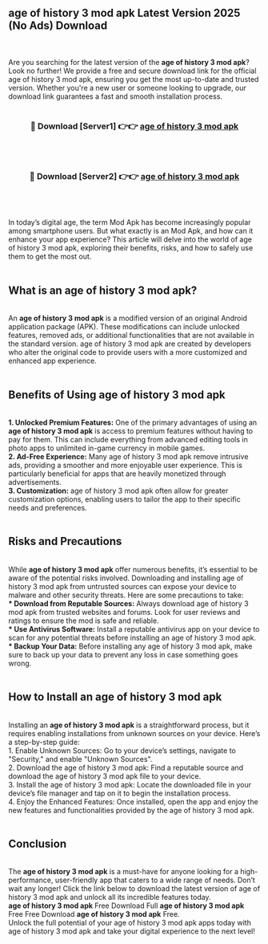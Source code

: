 ## age of history 3 mod apk Latest Version 2025 (No Ads) Download
<br><br>
Are you searching for the latest version of the <strong>age of history 3 mod apk</strong>? Look no further! We provide a free and secure download link for the official age of history 3 mod apk, ensuring you get the most up-to-date and trusted version. Whether you're a new user or someone looking to upgrade, our download link guarantees a fast and smooth installation process.
<br>
<br>
<div align="center">
<h3>🔴 Download [Server1] 👉👉 <a href="https://modyolo.store/age_of_history_3_mod_apk">age of history 3 mod apk</a></h3><br>
<br>
<h3>🔴 Download [Server2] 👉👉 <a href="https://modyolo.store/age_of_history_3_mod_apk">age of history 3 mod apk</a></h3><br>
</div>
<br>
<br>
In today’s digital age, the term Mod Apk has become increasingly popular among smartphone users. But what exactly is an Mod Apk, and how can it enhance your app experience? This article will delve into the world of age of history 3 mod apk, exploring their benefits, risks, and how to safely use them to get the most out.
<br>
<br>
<h2>What is an age of history 3 mod apk?</h2>
<br>
An <strong>age of history 3 mod apk</strong> is a modified version of an original Android application package (APK). These modifications can include unlocked features, removed ads, or additional functionalities that are not available in the standard version. age of history 3 mod apk are created by developers who alter the original code to provide users with a more customized and enhanced app experience.
<br>
<br>
<h2>Benefits of Using age of history 3 mod apk</h2>
<br>
<strong> 1. Unlocked Premium Features:</strong> One of the primary advantages of using an <strong>age of history 3 mod apk</strong> is access to premium features without having to pay for them. This can include everything from advanced editing tools in photo apps to unlimited in-game currency in mobile games.
<br>
<strong> 2. Ad-Free Experience:</strong> Many age of history 3 mod apk remove intrusive ads, providing a smoother and more enjoyable user experience. This is particularly beneficial for apps that are heavily monetized through advertisements.
<br>
<strong> 3. Customization:</strong> age of history 3 mod apk often allow for greater customization options, enabling users to tailor the app to their specific needs and preferences.
<br>
<br>
<h2>Risks and Precautions</h2>
<br>
While <strong>age of history 3 mod apk</strong> offer numerous benefits, it’s essential to be aware of the potential risks involved. Downloading and installing age of history 3 mod apk from untrusted sources can expose your device to malware and other security threats. Here are some precautions to take:
<br>
<strong> * Download from Reputable Sources:</strong> Always download age of history 3 mod apk from trusted websites and forums. Look for user reviews and ratings to ensure the mod is safe and reliable.
<br>
<strong> * Use Antivirus Software:</strong> Install a reputable antivirus app on your device to scan for any potential threats before installing an age of history 3 mod apk.
<br>
<strong> * Backup Your Data:</strong> Before installing any age of history 3 mod apk, make sure to back up your data to prevent any loss in case something goes wrong.
<br>
<br>
<h2>How to Install an age of history 3 mod apk</h2>
<br>
Installing an <strong>age of history 3 mod apk</strong> is a straightforward process, but it requires enabling installations from unknown sources on your device. Here’s a step-by-step guide:
<br>
 1. Enable Unknown Sources: Go to your device’s settings, navigate to "Security," and enable "Unknown Sources".
<br>
 2. Download the age of history 3 mod apk: Find a reputable source and download the age of history 3 mod apk file to your device.
<br>
 3. Install the age of history 3 mod apk: Locate the downloaded file in your device’s file manager and tap on it to begin the installation process.
<br>
 4. Enjoy the Enhanced Features: Once installed, open the app and enjoy the new features and functionalities provided by the age of history 3 mod apk.
<br>
<br>
<h2><strong>Conclusion</strong></h2>
<br>
The <strong>age of history 3 mod apk</strong> is a must-have for anyone looking for a high-performance, user-friendly app that caters to a wide range of needs. Don’t wait any longer! Click the link below to download the latest version of age of history 3 mod apk and unlock all its incredible features today.
<br>
<strong>age of history 3 mod apk</strong> Free Download Full <strong>age of history 3 mod apk</strong> Free Free Download <strong>age of history 3 mod apk</strong> Free.
<br>
Unlock the full potential of your age of history 3 mod apk apps today with age of history 3 mod apk and take your digital experience to the next level!

